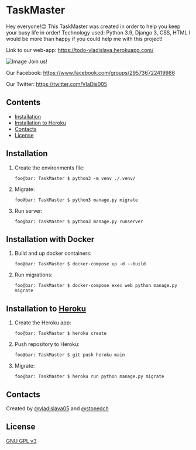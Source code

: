 # TaskMaster

Hey everyone!😊
This TaskMaster was created in order to help you keep your busy life in order! 
Technology used: Python 3.9, Django 3, CSS, HTML
I would be more than happy if you could help me with this project!

Link to our web-app: https://todo-vladislava.herokuapp.com/

![Image](https://github.com/Vladislava05/TaskMaster/blob/main/peview.jpg)
Join us!

Our Facebook: https://www.facebook.com/groups/295736722419986

Our Twitter: https://twitter.com/VlaDis005

## Contents

* [Installation](#installation)
* [Installation to Heroku](#installation-to-heroku)
* [Contacts](#contacts)
* [License](#license)

## Installation

1. Create the environments file:

    ```console
    foo@bar: TaskMaster $ python3 -m venv ./.venv/
    ```

2. Migrate:

    ```console
    foo@bar: TaskMaster $ python3 manage.py migrate
    ```

3. Run server:

    ```console
    foo@bar: TaskMaster $ python3 manage.py runserver
    ```

## Installation with Docker

1. Build and up docker containers:

    ```console
    foo@bar: TaskMaster $ docker-compose up -d --build
    ```

2. Run migrations:

    ```console
    foo@bar: TaskMaster $ docker-compose exec web python manage.py migrate
    ```

## Installation to [Heroku](https://www.heroku.com/)

1. Create the Heroku app:

    ```console
    foo@bar: TaskMaster $ heroku create
    ```

2. Push repository to Heroku:

    ```console
    foo@bar: TaskMaster $ git push heroku main
    ```

3. Migrate:

    ```console
    foo@bar: TaskMaster $ heroku run python manage.py migrate
    ```

## Contacts

Created by [@vladislava05](https://github.com/Vladislava05) and [@stonedch](https://github.com/stonedch)

## License

[GNU GPL v3](LICENSE.md)
